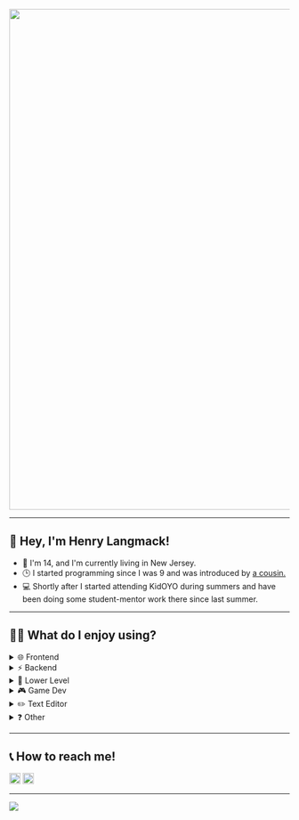 <p align="center"><image src="assets/banner.png" align="center" width="900px"></image></p>
<hr>

<h2>👋 Hey, I'm Henry Langmack!</h2>  
<ul>
    <li>📍 I'm 14, and I'm currently living in New Jersey. </li>
    <li>🕒 I started programming since I was 9 and was introduced by <a href="https://github.com/SpexGuy">a cousin.</a></li>
    <li>💻 Shortly after I started attending KidOYO during summers and have been doing some student-mentor work there since last summer.</li>
</ul>
<hr>

<h2>👨‍💻 What do I enjoy using?</h2>  
<details>
    <summary>🌐 Frontend</summary>
    <img height="20px" src="https://img.shields.io/badge/html5-%23E34F26.svg?style=flat-square&logo=html5&logoColor=white"></img>
    <img height="20px" src="https://img.shields.io/badge/css3-%231572B6.svg?style=flat-square&logo=css3&logoColor=white"></img>
    <img height="20px" src="https://img.shields.io/badge/js-%23323330.svg?style=flat-square&logo=javascript&logoColor=%23F7DF1E"></img>
    <img height="20px" src="https://img.shields.io/badge/ts-%23007ACC.svg?style=flat-square&logo=typescript&logoColor=white"></img>
    <img height="20px" src="https://img.shields.io/badge/threejs-black?style=flat-square&logo=three.js&logoColor=white"></img>
</details>
<details>
    <summary>⚡ Backend</summary>
    <img height="20px" src="https://img.shields.io/badge/node-6DA55F?style=flat-square&logo=node.js&logoColor=white"></img>
    <img height="20px" src="https://img.shields.io/badge/express-%23404d59.svg?style=flat-square&logo=express&logoColor=%2361DAFB"></img>
    <img height="20px" src="https://img.shields.io/badge/mongo-white.svg?style=flat-square&logo=mongodb&logoColor=4ea94b"></img>
</details>
<details>
    <summary>🤖 Lower Level</summary>
    <img height="20px" src="https://img.shields.io/badge/c-%2300599C.svg?style=flat-square&logo=c&logoColor=white"></img>
    <img height="20px" src="https://img.shields.io/badge/rust-%23000000.svg?style=flat-square&logo=rust&logoColor=white"></img>
</details>
<details>
    <summary>🎮 Game Dev</summary>
    <img height="20px" src="https://img.shields.io/badge/lua-%232C2D72.svg?style=flat-square&logo=lua&logoColor=white"></img>
    <img height="20px" src="https://img.shields.io/badge/unity-%23F5F5F5.svg?style=flat-square&logo=Unity&logoColor=black"></img>
    <img height="20px" src="https://img.shields.io/badge/c%23-%23239120.svg?style=flat-square&logo=c-sharp&logoColor=white"></img>
    <img height="20px" src="https://img.shields.io/badge/blender-%23F5792A.svg?style=flat-square&logo=blender&logoColor=white"></img>
</details>
<details>
    <summary>✏️ Text Editor</summary> 
    <img height="20px" src="https://img.shields.io/badge/vsc-0078d7.svg?style=flat-square&logo=visual-studio-code&logoColor=white"></img>
    <img height="20px" src="https://img.shields.io/badge/clion-3DDC84?style=flat-square&logo=clion&logoColor=white"></img>
    <img height="20px" src="https://img.shields.io/badge/vim-%2311AB00.svg?style=flat-square&logo=vim&logoColor=white"></img>
</details>
<details>
    <summary>❓ Other</summary>
    <img height="20px" src="https://img.shields.io/badge/manjaro-35BF5C?style=flat-square&logo=Manjaro&logoColor=white"></img>
    <img height="20px" src="https://img.shields.io/badge/win10-0078D6?style=flat-square&logo=windows&logoColor=white"></img>
    <img height="20px" src="https://img.shields.io/badge/firefox-FF7139?style=flat-square&logo=Firefox-Browser&logoColor=white"></img>
</details>
<hr>

<h2>📞 How to reach me!</h2>
<p>
<img height="20px" src="https://img.shields.io/badge/henrylang%237718-%237289DA.svg?style=flat-square&logo=discord&logoColor=white"></img>
<img height="20px" src="https://img.shields.io/badge/henry.langmack@gmail.com-D14836?style=flat-square&logo=gmail&logoColor=white"></img>
</p>
<hr>

<image src="https://komarev.com/ghpvc/?username=henry-lang&color=grey&style=flat-square"></image>
